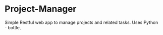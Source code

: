 # Project-Manager
Simple Restful web app to manage projects and related tasks. Uses Python - bottle, 
